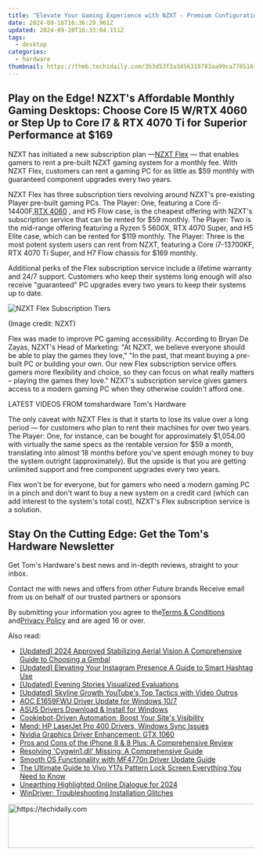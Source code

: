 ```yaml
---
title: "Elevate Your Gaming Experience with NZXT - Premium Configurations: Core I7 + RTX 4070 Ti for Only $169 Monthly"
date: 2024-09-16T16:36:29.961Z
updated: 2024-09-20T16:33:04.151Z
tags:
  - desktop
categories:
  - hardware
thumbnail: https://thmb.techidaily.com/3b3d53f3a3456319783aa99ca770516fad2e58dbe2bd45f2ec6f3eb305fb3d58.png
---
```


## Play on the Edge! NZXT's Affordable Monthly Gaming Desktops: Choose Core I5 W/RTX 4060 or Step Up to Core I7 & RTX 4070 Ti for Superior Performance at $169

NZXT has initiated a new subscription plan —[NZXT Flex](https://shareasale.com/r.cfm?b=755373&u=4338022&m=60525&afftrack=techidaily&urllink=https%3A%2F%2Fsilver-cuisine.pxf.io%2Fnlgolx) — that enables gamers to rent a pre-built NZXT gaming system for a monthly fee. With NZXT Flex, customers can rent a gaming PC for as little as $59 monthly with guaranteed component upgrades every two years.

 NZXT Flex has three subscription tiers revolving around NZXT's pre-existing Player pre-built gaming PCs. The Player: One, featuring a Core i5-14400F,[RTX 4060](https://www.tomshardware.com/reviews/nvidia-geforce-rtx-4060-review-asus-dual) , and H5 Flow case, is the cheapest offering with NZXT's subscription service that can be rented for $59 monthly. The Player: Two is the mid-range offering featuring a Ryzen 5 5600X, RTX 4070 Super, and H5 Elite case, which can be rented for $119 monthly. The Player: Three is the most potent system users can rent from NZXT, featuring a Core i7-13700KF, RTX 4070 Ti Super, and H7 Flow chassis for $169 monthly.

 Additional perks of the Flex subscription service include a lifetime warranty and 24/7 support. Customers who keep their systems long enough will also receive "guaranteed" PC upgrades every two years to keep their systems up to date.

![NZXT Flex Subscription Tiers](https://cdn.mos.cms.futurecdn.net/xHzgMBCkYAYYHmc6iPETgK-320-80.png)

(Image credit: NZXT)

 Flex was made to improve PC gaming accessibility. According to Bryan De Zayas, NZXT's Head of Marketing: "At NZXT, we believe everyone should be able to play the games they love," "In the past, that meant buying a pre-built PC or building your own. Our new Flex subscription service offers gamers more flexibility and choice, so they can focus on what really matters – playing the games they love." NZXT's subscription service gives gamers access to a modern gaming PC when they otherwise couldn't afford one.

 LATEST VIDEOS FROM tomshardware Tom's Hardware

 The only caveat with NZXT Flex is that it starts to lose its value over a long period — for customers who plan to rent their machines for over two years. The Player: One, for instance, can be bought for approximately $1,054.00 with virtually the same specs as the rentable version for $59 a month, translating into almost 18 months before you've spent enough money to buy the system outright (approximately). But the upside is that you are getting unlimited support and free component upgrades every two years.

 Flex won't be for everyone, but for gamers who need a modern gaming PC in a pinch and don't want to buy a new system on a credit card (which can add interest to the system's total cost), NZXT's Flex subscription service is a solution.

## Stay On the Cutting Edge: Get the Tom's Hardware Newsletter

 Get Tom's Hardware's best news and in-depth reviews, straight to your inbox.

 Contact me with news and offers from other Future brands  Receive email from us on behalf of our trusted partners or sponsors

 By submitting your information you agree to the[Terms & Conditions](https://futureplc.com/terms-conditions/) and[Privacy Policy](https://futureplc.com/privacy-policy/) and are aged 16 or over.

<ins class="adsbygoogle"
     style="display:block"
     data-ad-format="autorelaxed"
     data-ad-client="ca-pub-7571918770474297"
     data-ad-slot="1223367746"></ins>

<ins class="adsbygoogle"
     style="display:block"
     data-ad-client="ca-pub-7571918770474297"
     data-ad-slot="8358498916"
     data-ad-format="auto"
     data-full-width-responsive="true"></ins>

<span class="atpl-alsoreadstyle">Also read:</span>
<div><ul>
<li><a href="https://fox-hovers.techidaily.com/updated-2024-approved-stabilizing-aerial-vision-a-comprehensive-guide-to-choosing-a-gimbal/"><u>[Updated] 2024 Approved Stabilizing Aerial Vision A Comprehensive Guide to Choosing a Gimbal</u></a></li>
<li><a href="https://instagram-video-files.techidaily.com/updated-elevating-your-instagram-presence-a-guide-to-smart-hashtag-use/"><u>[Updated] Elevating Your Instagram Presence A Guide to Smart Hashtag Use</u></a></li>
<li><a href="https://vp-tips.techidaily.com/updated-evening-stories-visualized-evaluations/"><u>[Updated] Evening Stories Visualized Evaluations</u></a></li>
<li><a href="https://youtube-blog.techidaily.com/ed-skyline-growth-youtubes-top-tactics-with-video-outros/"><u>[Updated] Skyline Growth YouTube's Top Tactics with Video Outros</u></a></li>
<li><a href="https://driver-install.techidaily.com/aoc-e1659fwu-driver-update-for-windows-107/"><u>AOC E1659FWU Driver Update for Windows 10/7</u></a></li>
<li><a href="https://driver-install.techidaily.com/asus-drivers-download-and-install-for-windows/"><u>ASUS Drivers Download & Install for Windows</u></a></li>
<li><a href="https://data-safeguard.techidaily.com/1721266038924-cookiebot-driven-automation-boost-your-sites-visibility/"><u>Cookiebot-Driven Automation: Boost Your Site's Visibility</u></a></li>
<li><a href="https://driver-install.techidaily.com/mend-hp-laserjet-pro-400-drivers-windows-sync-issues/"><u>Mend: HP LaserJet Pro 400 Drivers, Windows Sync Issues</u></a></li>
<li><a href="https://driver-install.techidaily.com/nvidia-graphics-driver-enhancement-gtx-1060/"><u>Nvidia Graphics Driver Enhancement: GTX 1060</u></a></li>
<li><a href="https://some-guidance.techidaily.com/pros-and-cons-of-the-iphone-8-and-8-plus-a-comprehensive-review/"><u>Pros and Cons of the iPhone 8 & 8 Plus: A Comprehensive Review</u></a></li>
<li><a href="https://tech-recovery.techidaily.com/resolving-cygwin1dll-missing-a-comprehensive-guide/"><u>Resolving 'Cygwin1.dll' Missing: A Comprehensive Guide</u></a></li>
<li><a href="https://driver-install.techidaily.com/smooth-os-functionality-with-mf4770n-driver-update-guide/"><u>Smooth OS Functionality with MF4770n Driver Update Guide</u></a></li>
<li><a href="https://android-unlock.techidaily.com/the-ultimate-guide-to-vivo-y17s-pattern-lock-screen-everything-you-need-to-know-by-drfone-android/"><u>The Ultimate Guide to Vivo Y17s Pattern Lock Screen Everything You Need to Know</u></a></li>
<li><a href="https://facebook-record-videos.techidaily.com/unearthing-highlighted-online-dialogue-for-2024/"><u>Unearthing Highlighted Online Dialogue for 2024</u></a></li>
<li><a href="https://driver-install.techidaily.com/windriver-troubleshooting-installation-glitches/"><u>WinDriver: Troubleshooting Installation Glitches</u></a></li>
</ul></div>

<!-- affiliate ads begin -->
<a href="https://ephamedtechinc.pxf.io/c/5597632/2137202/26400" target="_top" id="2137202">
  <img src="//a.impactradius-go.com/display-ad/26400-2137202" border="0" alt="https://techidaily.com" width="728" height="90"/>
</a>
<img height="0" width="0" src="https://ephamedtechinc.pxf.io/i/5597632/2137202/26400" style="position:absolute;visibility:hidden;" border="0" />
<!-- affiliate ads end -->

